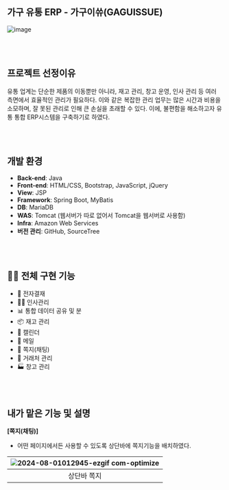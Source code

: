 ## 가구 유통 ERP - 가구이쓔(GAGUISSUE)

![image](https://github.com/user-attachments/assets/c64f060b-c239-49e8-8a8b-31f5a9b6cb9a)

<br><br>

## 프로젝트 선정이유
유통 업계는 단순한 제품의 이동뿐만 아니라, 재고 관리, 창고 운영, 인사 관리 등 여러 측면에서 효율적인 관리가 필요하다. 이와 같은 복잡한 관리 업무는 많은 시간과 비용을 소모하며, 잘 못된 관리로 인해 큰 손실을
초래할 수 있다. 이에, 불편함을 해소하고자 유통 통합 ERP시스템을 구축하기로 하였다.

<br><br>

## 개발 환경
- **Back-end**: Java
- **Front-end**: HTML/CSS, Bootstrap, JavaScript, jQuery
- **View**: JSP
- **Framework**: Spring Boot, MyBatis
- **DB**: MariaDB
- **WAS**: Tomcat (웹서버가 따로 없어서 Tomcat을 웹서버로 사용함)
- **Infra**: Amazon Web Services
- **버전 관리**: GitHub, SourceTree

<br><br>

## 👌🏻 전체 구현 기능
* 📝 전자결재
* 🧑‍💼 인사관리
* 📊 통합 데이터 공유 및 분
* 📦 재고 관리
* 📅 캘린더
* 📧 메일
* 📨 쪽지(채팅)
* 🛃 거래처 관리
* 🏭 창고 관리

<br><br>



## 내가 맡은 기능 및 설명

**[쪽지(채팅)]**
* 어떤 페이지에서든 사용할 수 있도록 상단바에 쪽지기능을 배치하였다.

|![2024-08-01012945-ezgif com-optimize](https://github.com/user-attachments/assets/81bb8c52-72c5-4940-bdda-4a3662430777)|
|:--:|
| 상단바 쪽지 |












